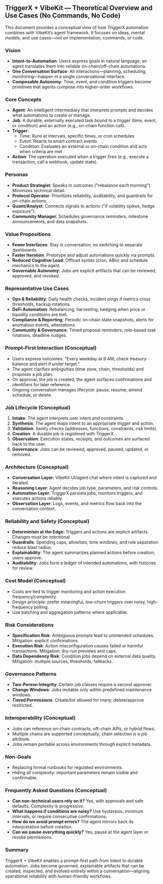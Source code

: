 ## TriggerX + VibeKit — Theoretical Overview and Use Cases (No Commands, No Code)

This document provides a conceptual view of how TriggerX automation combines with VibeKit’s agent framework. It focuses on ideas, mental models, and use cases—not on implementation, commands, or code.

### Vision
- **Intent-to-Automation**: Users express goals in natural language; an agent translates them into reliable on-chain/off-chain automations.
- **One Conversation Surface**: All interactions—planning, scheduling, monitoring—happen in a single conversational interface.
- **Composable Autonomy**: Time, event, and condition triggers become primitives that agents compose into higher-order workflows.

### Core Concepts
- **Agent**: An intelligent intermediary that interprets prompts and decides what automations to create or manage.
- **Job**: A durable, externally executed task bound to a trigger (time, event, or condition) and an action (e.g., on-chain function call).
- **Trigger**:
  - Time: Runs at intervals, specific times, or cron schedules
  - Event: Reacts to smart contract events
  - Condition: Evaluates an external or on-chain condition and acts when criteria are met
- **Action**: The operation executed when a trigger fires (e.g., execute a transaction, call a webhook, update state).

### Personas
- **Product Strategist**: Speaks in outcomes ("rebalance each morning"). Minimizes technical detail.
- **Protocol Operator**: Prioritizes reliability, auditability, and guardrails for on-chain actions.
- **Quant/Analyst**: Connects signals to actions ("if volatility spikes, hedge exposure").
- **Community Manager**: Schedules governance reminders, milestone announcements, and data snapshots.

### Value Propositions
- **Fewer Interfaces**: Stay in conversation; no switching to separate dashboards.
- **Faster Iteration**: Prototype and adjust automations quickly via prompts.
- **Reduced Cognitive Load**: Offload syntax (cron, ABIs) and schedule mechanics to the agent.
- **Governable Autonomy**: Jobs are explicit artifacts that can be reviewed, approved, and revoked.

### Representative Use Cases
- **Ops & Reliability**: Daily health checks, incident pings if metrics cross thresholds, backup rotations.
- **DeFi Automation**: Rebalancing, harvesting, hedging when price or liquidity conditions are met.
- **Compliance & Reporting**: Periodic on-chain state snapshots, alerts for anomalous events, attestations.
- **Community & Governance**: Timed proposal reminders, role-based task rotations, deadline nudges.

### Prompt-First Interaction (Conceptual)
- Users express outcomes: "Every weekday at 9 AM, check treasury balance and alert if under target."
- The agent clarifies ambiguities (time zone, chain, thresholds) and proposes a job plan.
- On approval, the job is created; the agent surfaces confirmations and identifiers for later reference.
- Ongoing conversation manages lifecycle: pause, resume, amend schedule, or delete.

### Job Lifecycle (Conceptual)
1. **Intake**: The agent interprets user intent and constraints.
2. **Synthesis**: The agent maps intent to an appropriate trigger and action.
3. **Validation**: Sanity checks (addresses, functions, constraints, risk limits).
4. **Creation**: A durable job is registered with TriggerX.
5. **Observation**: Execution states, receipts, and outcomes are surfaced back to the user.
6. **Governance**: Jobs can be reviewed, approved, paused, updated, or removed.

### Architecture (Conceptual)
- **Conversation Layer**: VibeKit UI/agent chat where intent is captured and iterated.
- **Reasoning Layer**: Agent decides job type, parameters, and risk controls.
- **Automation Layer**: TriggerX persists jobs, monitors triggers, and executes actions reliably.
- **Observation Layer**: Logs, events, and metrics flow back into the conversation context.

### Reliability and Safety (Conceptual)
- **Determinism at the Edge**: Triggers and actions are explicit artifacts. Changes must be intentional.
- **Guardrails**: Spending caps, allowlists, time windows, and role separation reduce blast radius.
- **Explainability**: The agent summarizes planned actions before creation; users approve.
- **Auditability**: Jobs form a ledger of intended automations, with histories for review.

### Cost Model (Conceptual)
- Costs are tied to trigger monitoring and action execution frequency/complexity.
- Design principle: prefer meaningful, low-churn triggers over noisy, high-frequency polling.
- Use batching and aggregation patterns where applicable.

### Risk Considerations
- **Specification Risk**: Ambiguous prompts lead to unintended schedules. Mitigation: explicit confirmations.
- **Execution Risk**: Action misconfiguration causes failed or harmful transactions. Mitigation: dry-run previews and caps.
- **Data Dependency Risk**: Condition jobs depend on external data quality. Mitigation: multiple sources, thresholds, fallbacks.

### Governance Patterns
- **Two-Person Integrity**: Certain job classes require a second approver.
- **Change Windows**: Jobs mutable only within predefined maintenance windows.
- **Tiered Permissions**: Create/list allowed for many; delete/approve restricted.

### Interoperability (Conceptual)
- Jobs can reference on-chain contracts, off-chain APIs, or hybrid flows.
- Multiple chains are supported conceptually; chain selection is a job attribute.
- Jobs remain portable across environments through explicit metadata.

### Non-Goals
- Replacing formal runbooks for regulated environments.
- Hiding all complexity: important parameters remain visible and confirmable.

### Frequently Asked Questions (Conceptual)
- **Can non-technical users rely on it?** Yes, with approvals and safe defaults. Complexity is progressive.
- **What happens if conditions are noisy?** Use hysteresis, minimum intervals, or require consecutive confirmations.
- **How do we avoid prompt errors?** The agent mirrors back its interpretation before creation.
- **Can we pause everything quickly?** Yes, pause at the agent layer or revoke permissions.

### Summary
TriggerX + VibeKit enables a prompt-first path from intent to durable automation. Jobs become governed, explainable artifacts that can be created, inspected, and evolved entirely within a conversation—aligning operational reliability with human-friendly workflows.


